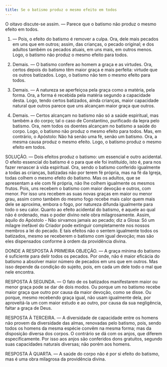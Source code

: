 ```yaml
---
title: Se o batismo produz o mesmo efeito em todos
---
```


O oitavo discute-se assim. — Parece que o batismo não produz o mesmo efeito em todos.  

1. — Pois, o efeito do batismo é remover a culpa. Ora, dele mais pecados em uns que em outros; assim, das crianças, o pecado original; e dos adultos também os pecados atuais, em uns mais, em outros menos. Logo, o batismo não produz o mesmo efeito para todos.  

2. Demais. — O batismo confere ao homem a graça e as virtudes. Ora, certos depois do batismo têm maior graça e mais perfeita: virtude que os outros batizados. Logo, o batismo não tem o mesmo efeito para todos.  

3. Demais. — A natureza se aperfeiçoa pela graça como a matéria, pela forma. Ora, a forma é recebida pela matéria segundo a capacidade desta. Logo, tendo certos batizados, ainda crianças, maior capacidade natural que outros parece que uns alcançam maior graça que outros.  

4. Demais. — Certos alcançam no batismo não só a saúde espiritual, mas também a do corpo; tal o caso de Constantino, purificado da lepra pelo batismo. Ora, nem todos os doentes alcançam no batismo a saúde do corpo. Logo, o batismo não produz o mesmo efeito para todos.  Mas, em contrário, o Apóstolo: Não há senão uma fé, senão um batismo. Ora, a mesma causa produz o mesmo efeito. Logo, o batismo produz o mesmo efeito em todos.  

SOLUÇÃO. — Dois efeitos produz o batismo: um essencial e outro acidental.  O efeito essencial do batismo é o para que ele foi instituído, isto é, para nos fazer renascer à vida espiritual. Ora, sendo o batismo conferido igualmente a todas as crianças, batizadas não por terem fé própria, mas na fé da Igreja, todas colhem o mesmo efeito do batismo. Mas os adultos, que se apresentam a ele com fé própria, não lhe colhem igualmente os mesmos frutos. Pois, uns recebem o batismo com maior devoção e outros, com menor. Por isso uns recebem as suas novas graças em maior ou menor grau, assim como também do mesmo fogo recebe mais calor quem mais dele se aproxima, embora o fogo, por natureza difunda igualmente para todo o seu calor.  Quanto ao efeito acidental do batismo, é aquele ao qual não é ordenado, mas o poder divino nele obra milagrosamente. Assim, àquilo do Apóstolo - Não sirvamos jamais ao pecado; diz a Glosa: Só um milagre inefável do Criador pode extinguir completamente nos nossos membros a lei do pecado. E tais efeitos não o sentem igualmente todos os batizados, mesmo se receberem o batismo com igual devoção; mas são eles dispensados conforme à ordem da providência divina.  

DONDE A RESPOSTA À PRIMEIRA OBJEÇÃO. — A graça mínima do batismo é suficiente para delír todos os pecados. Por onde, não é maior eficácia do batismo a absolver maior número de pecados em uns que em outros. Mas isso depende da condição do sujeito, pois, em cada um dele todo o mal que nele encontra.  

RESPOSTA À SEGUNDA. — O fato de os batizados manifestarem maior ou menor graça pode se dar de dois modos. Ou porque um no batismo recebe maior graça que outro por causa da maior devoção, como se disse. Ou porque, mesmo recebendo graça igual, não usam igualmente dela, por aproveitá-la um com maior estudo e ao outro, por causa da sua negligência, faltar a graça de Deus.  

RESPOSTA À TERCEIRA. — A diversidade de capacidade entre os homens não provem da diversidade das almas, renovadas pelo batismo, pois, sendo todos os homens da mesma espécie convêm na mesma forma; mas da disposição diversa dos corpos. O contrário se dá com os anjos, que diferem especificamente. Por isso aos anjos são conferidos dons gratuitos, segundo suas capacidades naturais diversas; não porém aos homens.  

RESPOSTA À QUARTA. — A saúde do corpo não é por si efeito do batismo, mas é uma obra milagrosa da providência divina.